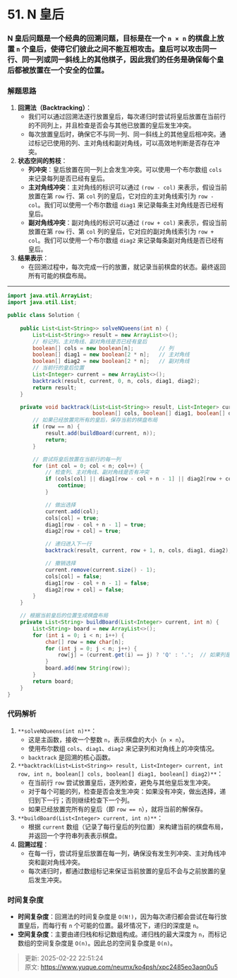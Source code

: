 # 51. N 皇后

###  **N 皇后问题**是一个经典的回溯问题，目标是在一个 `n × n` 的棋盘上放置 `n` 个皇后，使得它们彼此之间不能互相攻击。皇后可以攻击同一行、同一列或同一斜线上的其他棋子，因此我们的任务是确保每个皇后都被放置在一个安全的位置。
### 解题思路
1. **回溯法（Backtracking）**：
    - 我们可以通过回溯法逐行放置皇后，每次递归时尝试将皇后放置在当前行的不同列上，并且检查是否会与其他已放置的皇后发生冲突。
    - 每次放置皇后时，确保它不与同一列、同一斜线上的其他皇后相冲突。通过标记已使用的列、主对角线和副对角线，可以高效地判断是否存在冲突。
2. **状态空间的剪枝**：
    - **列冲突**：皇后放置在同一列上会发生冲突。可以使用一个布尔数组 `cols` 来记录每列是否已经有皇后。
    - **主对角线冲突**：主对角线的标识可以通过 `(row - col)` 来表示，假设当前放置在第 `row` 行、第 `col` 列的皇后，它对应的主对角线索引为 `row - col`。我们可以使用一个布尔数组 `diag1` 来记录每条主对角线是否已经有皇后。
    - **副对角线冲突**：副对角线的标识可以通过 `(row + col)` 来表示，假设当前放置在第 `row` 行、第 `col` 列的皇后，它对应的副对角线索引为 `row + col`。我们可以使用一个布尔数组 `diag2` 来记录每条副对角线是否已经有皇后。
3. **结果表示**：
    - 在回溯过程中，每次完成一行的放置，就记录当前棋盘的状态。最终返回所有可能的棋盘布局。

---

```java
import java.util.ArrayList;
import java.util.List;

public class Solution {
    
    public List<List<String>> solveNQueens(int n) {
        List<List<String>> result = new ArrayList<>();
        // 标记列、主对角线、副对角线是否已经有皇后
        boolean[] cols = new boolean[n];        // 列
        boolean[] diag1 = new boolean[2 * n];   // 主对角线
        boolean[] diag2 = new boolean[2 * n];   // 副对角线
        // 当前行的皇后位置
        List<Integer> current = new ArrayList<>();
        backtrack(result, current, 0, n, cols, diag1, diag2);
        return result;
    }

    private void backtrack(List<List<String>> result, List<Integer> current, int row, int n, 
                           boolean[] cols, boolean[] diag1, boolean[] diag2) {
        // 如果已经放置完所有的皇后，保存当前的棋盘布局
        if (row == n) {
            result.add(buildBoard(current, n));
            return;
        }

        // 尝试将皇后放置在当前行的每一列
        for (int col = 0; col < n; col++) {
            // 检查列、主对角线、副对角线是否有冲突
            if (cols[col] || diag1[row - col + n - 1] || diag2[row + col]) {
                continue;
            }

            // 做出选择
            current.add(col);
            cols[col] = true;
            diag1[row - col + n - 1] = true;
            diag2[row + col] = true;

            // 递归进入下一行
            backtrack(result, current, row + 1, n, cols, diag1, diag2);

            // 撤销选择
            current.remove(current.size() - 1);
            cols[col] = false;
            diag1[row - col + n - 1] = false;
            diag2[row + col] = false;
        }
    }

    // 根据当前皇后的位置生成棋盘布局
    private List<String> buildBoard(List<Integer> current, int n) {
        List<String> board = new ArrayList<>();
        for (int i = 0; i < n; i++) {
            char[] row = new char[n];
            for (int j = 0; j < n; j++) {
                row[j] = (current.get(i) == j) ? 'Q' : '.';  // 如果列是皇后的位置，放置 'Q'
            }
            board.add(new String(row));
        }
        return board;
    }
}

```

### 代码解析
1. `**solveNQueens(int n)**`：
    - 这是主函数，接收一个整数 `n`，表示棋盘的大小（`n × n`）。
    - 使用布尔数组 `cols`、`diag1`、`diag2` 来记录列和对角线上的冲突情况。
    - `backtrack` 是回溯的核心函数。
2. `**backtrack(List<List<String>> result, List<Integer> current, int row, int n, boolean[] cols, boolean[] diag1, boolean[] diag2)**`：
    - 在当前行 `row` 尝试放置皇后，逐列检查，避免与其他皇后发生冲突。
    - 对于每个可能的列，检查是否会发生冲突：如果没有冲突，做出选择，递归到下一行；否则继续检查下一个列。
    - 如果已经放置完所有的皇后（即 `row == n`），就将当前的解保存。
3. `**buildBoard(List<Integer> current, int n)**`：
    - 根据 `current` 数组（记录了每行皇后的列位置）来构建当前的棋盘布局，并返回一个字符串列表表示棋盘。
4. **回溯过程**：
    - 在每一行，尝试将皇后放置在每一列，确保没有发生列冲突、主对角线冲突和副对角线冲突。
    - 每次递归时，都通过数组标记来保证当前放置的皇后不会与之前放置的皇后发生冲突。

### 时间复杂度
+ **时间复杂度**：回溯法的时间复杂度是 `O(N!)`，因为每次递归都会尝试在每行放置皇后，而每行有 `n` 个可能的位置。最坏情况下，递归的深度是 `n`。
+ **空间复杂度**：主要由递归栈和标记数组构成。递归栈的最大深度为 `n`，而标记数组的空间复杂度是 `O(n)`。因此总的空间复杂度是 `O(n)`。



> 更新: 2025-02-22 22:51:24  
> 原文: <https://www.yuque.com/neumx/ko4psh/xpc2485eo3aqn0u5>